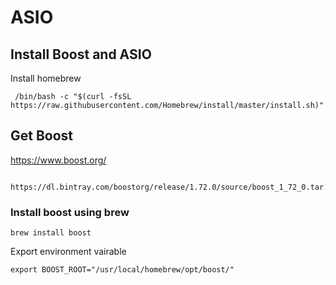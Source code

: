 # ASIO 

## Install Boost and ASIO

Install homebrew
```
 /bin/bash -c "$(curl -fsSL https://raw.githubusercontent.com/Homebrew/install/master/install.sh)"
```

## Get Boost 

https://www.boost.org/


```
 https://dl.bintray.com/boostorg/release/1.72.0/source/boost_1_72_0.tar.gz
```


### Install boost using brew

```
brew install boost
```

Export environment vairable
```
export BOOST_ROOT="/usr/local/homebrew/opt/boost/"
```

